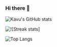 ### Hi there 👋

![Kavu's GitHub stats](https://github-readme-stats.vercel.app/api?username=kavusiks&count_private=true&show_icons=true&theme=nord)

![![Streak stats]](https://github-readme-streak-stats.herokuapp.com/?user=kavusiks&theme=nord)

![Top Langs](https://github-readme-stats.vercel.app/api/top-langs/?username=kavusiks&theme=nord&langs_count=6)

<!--
**kavusiks/kavusiks** is a ✨ _special_ ✨ repository because its `README.md` (this file) appears on your GitHub profile.

![Kavu's GitHub stats](https://github-readme-stats.vercel.app/api?username=kavusiks&count_private=true)

Here are some ideas to get you started:

- 🔭 I’m currently working on ...
- 🌱 I’m currently learning ...
- 👯 I’m looking to collaborate on ...
- 🤔 I’m looking for help with ...
- 💬 Ask me about ...
- 📫 How to reach me: ...
- 😄 Pronouns: ...
- ⚡ Fun fact: ...
-->
